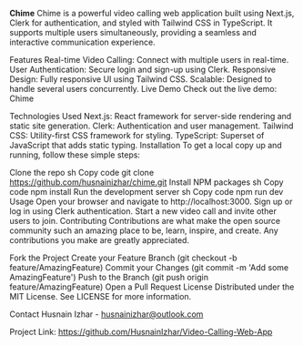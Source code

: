 <b>Chime</b>
Chime is a powerful video calling web application built using Next.js, Clerk for authentication, and styled with Tailwind CSS in TypeScript. It supports multiple users simultaneously, providing a seamless and interactive communication experience.

Features
Real-time Video Calling: Connect with multiple users in real-time.
User Authentication: Secure login and sign-up using Clerk.
Responsive Design: Fully responsive UI using Tailwind CSS.
Scalable: Designed to handle several users concurrently.
Live Demo
Check out the live demo: Chime

Technologies Used
Next.js: React framework for server-side rendering and static site generation.
Clerk: Authentication and user management.
Tailwind CSS: Utility-first CSS framework for styling.
TypeScript: Superset of JavaScript that adds static typing.
Installation
To get a local copy up and running, follow these simple steps:

Clone the repo
sh
Copy code
git clone https://github.com/husnainizhar/chime.git
Install NPM packages
sh
Copy code
npm install
Run the development server
sh
Copy code
npm run dev
Usage
Open your browser and navigate to http://localhost:3000.
Sign up or log in using Clerk authentication.
Start a new video call and invite other users to join.
Contributing
Contributions are what make the open source community such an amazing place to be, learn, inspire, and create. Any contributions you make are greatly appreciated.

Fork the Project
Create your Feature Branch (git checkout -b feature/AmazingFeature)
Commit your Changes (git commit -m 'Add some AmazingFeature')
Push to the Branch (git push origin feature/AmazingFeature)
Open a Pull Request
License
Distributed under the MIT License. See LICENSE for more information.

Contact
Husnain Izhar - husnainizhar@outlook.com

Project Link: https://github.com/HusnainIzhar/Video-Calling-Web-App
